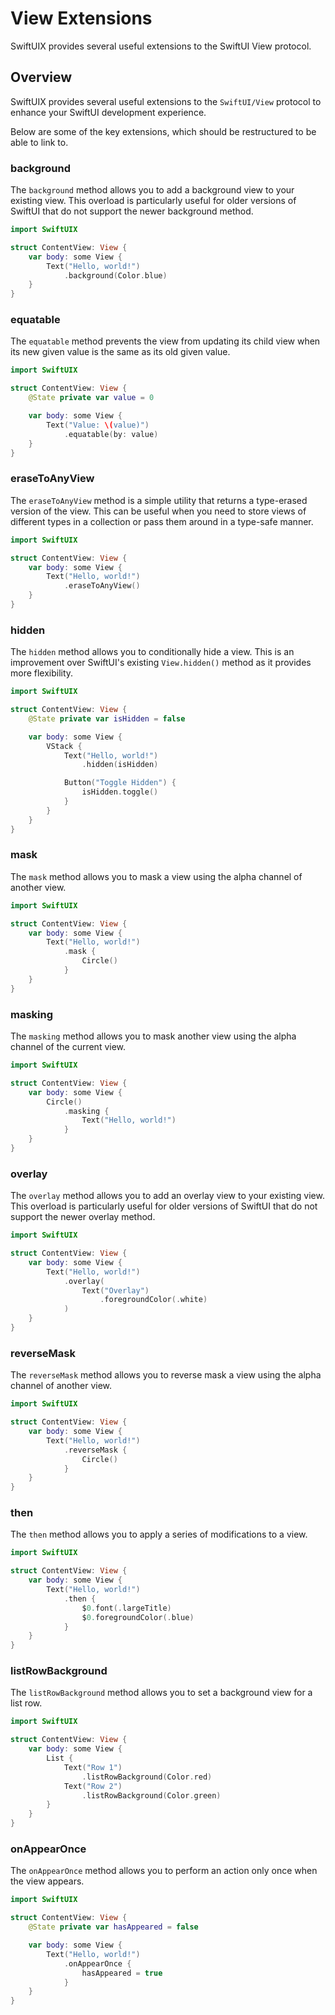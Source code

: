 #  View Extensions

SwiftUIX provides several useful extensions to the SwiftUI View protocol.


## Overview

SwiftUIX provides several useful extensions to the ``SwiftUI/View`` protocol to enhance your SwiftUI development experience. 

Below are some of the key extensions, which should be restructured to be able to link to.

### background

The `background` method allows you to add a background view to your existing view. This overload is particularly useful for older versions of SwiftUI that do not support the newer background method.

```swift
import SwiftUIX

struct ContentView: View {
    var body: some View {
        Text("Hello, world!")
            .background(Color.blue)
    }
}
```

### equatable

The `equatable` method prevents the view from updating its child view when its new given value is the same as its old given value.

```swift
import SwiftUIX

struct ContentView: View {
    @State private var value = 0

    var body: some View {
        Text("Value: \(value)")
            .equatable(by: value)
    }
}
```

### eraseToAnyView

The `eraseToAnyView` method is a simple utility that returns a type-erased version of the view. This can be useful when you need to store views of different types in a collection or pass them around in a type-safe manner.

```swift
import SwiftUIX

struct ContentView: View {
    var body: some View {
        Text("Hello, world!")
            .eraseToAnyView()
    }
}
```

### hidden

The `hidden` method allows you to conditionally hide a view. This is an improvement over SwiftUI's existing `View.hidden()` method as it provides more flexibility.

```swift
import SwiftUIX

struct ContentView: View {
    @State private var isHidden = false

    var body: some View {
        VStack {
            Text("Hello, world!")
                .hidden(isHidden)

            Button("Toggle Hidden") {
                isHidden.toggle()
            }
        }
    }
}
```

### mask

The `mask` method allows you to mask a view using the alpha channel of another view.

```swift
import SwiftUIX

struct ContentView: View {
    var body: some View {
        Text("Hello, world!")
            .mask {
                Circle()
            }
    }
}
```

### masking

The `masking` method allows you to mask another view using the alpha channel of the current view.

```swift
import SwiftUIX

struct ContentView: View {
    var body: some View {
        Circle()
            .masking {
                Text("Hello, world!")
            }
    }
}
```

### overlay

The `overlay` method allows you to add an overlay view to your existing view. This overload is particularly useful for older versions of SwiftUI that do not support the newer overlay method.

```swift
import SwiftUIX

struct ContentView: View {
    var body: some View {
        Text("Hello, world!")
            .overlay(
                Text("Overlay")
                    .foregroundColor(.white)
            )
    }
}
```

### reverseMask

The `reverseMask` method allows you to reverse mask a view using the alpha channel of another view.

```swift
import SwiftUIX

struct ContentView: View {
    var body: some View {
        Text("Hello, world!")
            .reverseMask {
                Circle()
            }
    }
}
```

### then

The `then` method allows you to apply a series of modifications to a view.

```swift
import SwiftUIX

struct ContentView: View {
    var body: some View {
        Text("Hello, world!")
            .then {
                $0.font(.largeTitle)
                $0.foregroundColor(.blue)
            }
    }
}
```

### listRowBackground

The `listRowBackground` method allows you to set a background view for a list row.

```swift
import SwiftUIX

struct ContentView: View {
    var body: some View {
        List {
            Text("Row 1")
                .listRowBackground(Color.red)
            Text("Row 2")
                .listRowBackground(Color.green)
        }
    }
}
```

### onAppearOnce

The `onAppearOnce` method allows you to perform an action only once when the view appears.

```swift
import SwiftUIX

struct ContentView: View {
    @State private var hasAppeared = false

    var body: some View {
        Text("Hello, world!")
            .onAppearOnce {
                hasAppeared = true
            }
    }
}
```
